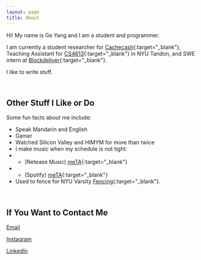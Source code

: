```yaml
---
layout: page
title: About
---
```

<!---
<p class="message">
  Hey there! This page is included as an example. Feel free to customize it for your own use upon downloading. Carry on!
</p>
-->


Hi! My name is Ge Yang and I am a student and programmer.


I am currently a student researcher for [Cachecash](https://github.com/KevinSirius/go-cachecash){:target="_blank"}, Teaching Assistant for [CS4613](http://archive.engineering.nyu.edu/files/CS-UY-4613.pdf){:target="_blank"} in NYU Tandon, and SWE intern at [Blockdeliver](https://www.blockdeliver.in/){:target="_blank"}.

I like to write stuff.

<br />

## Other Stuff I Like or Do

Some fun facts about me include:

- Speak Mandarin and English
- Gamer
- Watched Silicon Valley and HIMYM for more than twice
- I make music when my schedule is not tight: 
- - (Netease Music) [meTA](https://music.163.com/#/artist?id=13018040){:target="_blank"}
- - (Spotify) [meTA](https://open.spotify.com/artist/0wzJjzNA5CuQkQKiF7HaCx?si=GTIRnfJtQKSTBbA_Aff-dg){:target="_blank"} 
- Used to fence for NYU Varsity [Fencing](https://gonyuathletics.com/sports/mens-fencing/roster/kevin-yang/11525){:target="_blank"}.

<br />

## If You Want to Contact Me

[Email](mailto:kevinsiriusyang@icloud.com)

[Instagram](https://www.instagram.com/kevinsiriusy/)

[LinkedIn](https://www.linkedin.com/in/ge-yang-52b62b100/)



